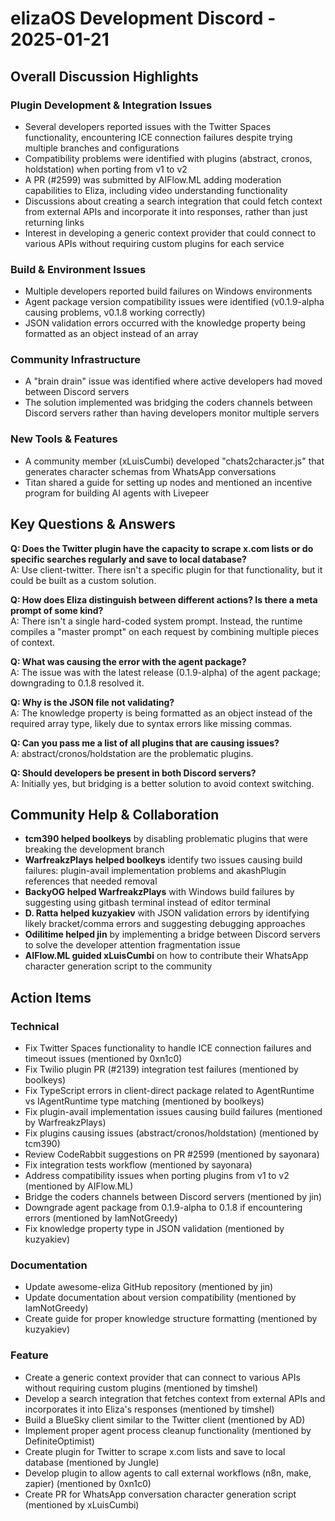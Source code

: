 # elizaOS Development Discord - 2025-01-21

## Overall Discussion Highlights

### Plugin Development & Integration Issues
- Several developers reported issues with the Twitter Spaces functionality, encountering ICE connection failures despite trying multiple branches and configurations
- Compatibility problems were identified with plugins (abstract, cronos, holdstation) when porting from v1 to v2
- A PR (#2599) was submitted by AIFlow.ML adding moderation capabilities to Eliza, including video understanding functionality
- Discussions about creating a search integration that could fetch context from external APIs and incorporate it into responses, rather than just returning links
- Interest in developing a generic context provider that could connect to various APIs without requiring custom plugins for each service

### Build & Environment Issues
- Multiple developers reported build failures on Windows environments
- Agent package version compatibility issues were identified (v0.1.9-alpha causing problems, v0.1.8 working correctly)
- JSON validation errors occurred with the knowledge property being formatted as an object instead of an array

### Community Infrastructure
- A "brain drain" issue was identified where active developers had moved between Discord servers
- The solution implemented was bridging the coders channels between Discord servers rather than having developers monitor multiple servers

### New Tools & Features
- A community member (xLuisCumbi) developed "chats2character.js" that generates character schemas from WhatsApp conversations
- Titan shared a guide for setting up nodes and mentioned an incentive program for building AI agents with Livepeer

## Key Questions & Answers

**Q: Does the Twitter plugin have the capacity to scrape x.com lists or do specific searches regularly and save to local database?**  
A: Use client-twitter. There isn't a specific plugin for that functionality, but it could be built as a custom solution.

**Q: How does Eliza distinguish between different actions? Is there a meta prompt of some kind?**  
A: There isn't a single hard-coded system prompt. Instead, the runtime compiles a "master prompt" on each request by combining multiple pieces of context.

**Q: What was causing the error with the agent package?**  
A: The issue was with the latest release (0.1.9-alpha) of the agent package; downgrading to 0.1.8 resolved it.

**Q: Why is the JSON file not validating?**  
A: The knowledge property is being formatted as an object instead of the required array type, likely due to syntax errors like missing commas.

**Q: Can you pass me a list of all plugins that are causing issues?**  
A: abstract/cronos/holdstation are the problematic plugins.

**Q: Should developers be present in both Discord servers?**  
A: Initially yes, but bridging is a better solution to avoid context switching.

## Community Help & Collaboration

- **tcm390 helped boolkeys** by disabling problematic plugins that were breaking the development branch
- **WarfreakzPlays helped boolkeys** identify two issues causing build failures: plugin-avail implementation problems and akashPlugin references that needed removal
- **BackyOG helped WarfreakzPlays** with Windows build failures by suggesting using gitbash terminal instead of editor terminal
- **D. Ratta helped kuzyakiev** with JSON validation errors by identifying likely bracket/comma errors and suggesting debugging approaches
- **Odilitime helped jin** by implementing a bridge between Discord servers to solve the developer attention fragmentation issue
- **AIFlow.ML guided xLuisCumbi** on how to contribute their WhatsApp character generation script to the community

## Action Items

### Technical
- Fix Twitter Spaces functionality to handle ICE connection failures and timeout issues (mentioned by 0xn1c0)
- Fix Twilio plugin PR (#2139) integration test failures (mentioned by boolkeys)
- Fix TypeScript errors in client-direct package related to AgentRuntime vs IAgentRuntime type matching (mentioned by boolkeys)
- Fix plugin-avail implementation issues causing build failures (mentioned by WarfreakzPlays)
- Fix plugins causing issues (abstract/cronos/holdstation) (mentioned by tcm390)
- Review CodeRabbit suggestions on PR #2599 (mentioned by sayonara)
- Fix integration tests workflow (mentioned by sayonara)
- Address compatibility issues when porting plugins from v1 to v2 (mentioned by AIFlow.ML)
- Bridge the coders channels between Discord servers (mentioned by jin)
- Downgrade agent package from 0.1.9-alpha to 0.1.8 if encountering errors (mentioned by IamNotGreedy)
- Fix knowledge property type in JSON validation (mentioned by kuzyakiev)

### Documentation
- Update awesome-eliza GitHub repository (mentioned by jin)
- Update documentation about version compatibility (mentioned by IamNotGreedy)
- Create guide for proper knowledge structure formatting (mentioned by kuzyakiev)

### Feature
- Create a generic context provider that can connect to various APIs without requiring custom plugins (mentioned by timshel)
- Develop a search integration that fetches context from external APIs and incorporates it into Eliza's responses (mentioned by timshel)
- Build a BlueSky client similar to the Twitter client (mentioned by AD)
- Implement proper agent process cleanup functionality (mentioned by DefiniteOptimist)
- Create plugin for Twitter to scrape x.com lists and save to local database (mentioned by Jungle)
- Develop plugin to allow agents to call external workflows (n8n, make, zapier) (mentioned by 0xn1c0)
- Create PR for WhatsApp conversation character generation script (mentioned by xLuisCumbi)